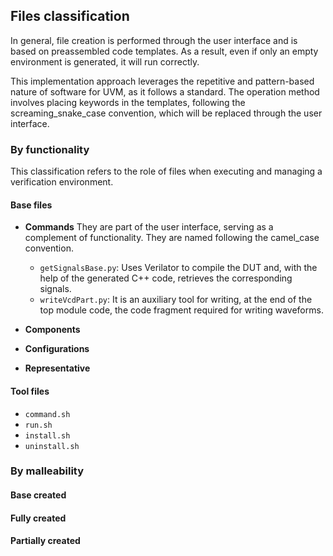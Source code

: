 ## Files classification

In general, file creation is performed through the user interface and
is based on preassembled code templates. As a result, even if only an empty environment
is generated, it will run correctly.

This implementation approach leverages the repetitive and pattern-based nature of
software for UVM, as it follows a standard.
The operation method involves placing keywords in the templates, following the screaming_snake_case convention,
which will be replaced through the user interface.

### By functionality
This classification refers to the role of files when executing and managing
a verification environment.

#### Base files
- **Commands**
They are part of the user interface, serving as a complement of functionality.
They are named following the camel_case convention.
    - `getSignalsBase.py`: Uses Verilator to compile the DUT and, with the help of the generated C++ code, retrieves the corresponding signals.
    - `writeVcdPart.py`: It is an auxiliary tool for writing, at the end of the top module code, the code fragment required for writing waveforms.

- **Components**
- **Configurations**
- **Representative**

#### Tool files
- `command.sh`
- `run.sh`
- `install.sh`
- `uninstall.sh`

### By malleability

#### Base created

#### Fully created

#### Partially created



